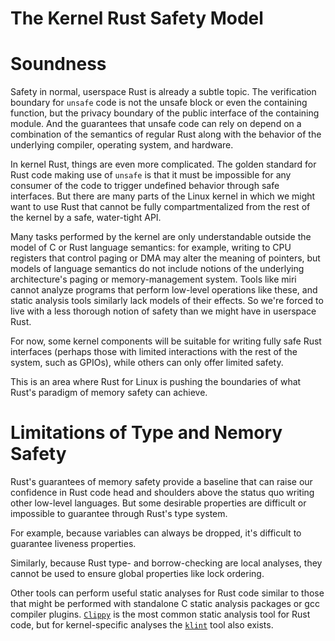 # The Kernel Rust Safety Model

# Soundness

Safety in normal, userspace Rust is already a subtle topic.
The verification boundary for `unsafe` code is not the unsafe block or even the containing function,
but the privacy boundary of the public interface of the containing module.
And the guarantees that unsafe code can rely on depend on a combination of the semantics of
regular Rust along with the behavior of the underlying compiler, operating system, and hardware.

In kernel Rust, things are even more complicated.
The golden standard for Rust code making use of `unsafe` is that it must be impossible
for any consumer of the code to trigger undefined behavior through safe interfaces.
But there are many parts of the Linux kernel in which we might want to use Rust that cannot be
fully compartmentalized from the rest of the kernel by a safe, water-tight API.

Many tasks performed by the kernel are only understandable outside the model of C or Rust language semantics:
for example, writing to CPU registers that control paging or DMA may alter the meaning of pointers,
but models of language semantics do not include notions of the underlying architecture's paging or memory-management system.
Tools like miri cannot analyze programs that perform low-level operations like these,
and static analysis tools similarly lack models of their effects.
So we're forced to live with a less thorough notion of safety than we might have in userspace Rust.

For now, some kernel components will be suitable for writing fully safe Rust interfaces
(perhaps those with limited interactions with the rest of the system, such as GPIOs),
while others can only offer limited safety.

This is an area where Rust for Linux is pushing the boundaries of
what Rust's paradigm of memory safety can achieve.

# Limitations of Type and Nemory Safety

Rust's guarantees of memory safety provide a baseline that can raise our confidence in Rust code
head and shoulders above the status quo writing other low-level languages.
But some desirable properties are difficult or impossible to guarantee through Rust's type system.

For example, because variables can always be dropped, it's difficult to guarantee liveness properties.

Similarly, because Rust type- and borrow-checking are local analyses,
they cannot be used to ensure global properties like lock ordering.

Other tools can perform useful static analyses for Rust code
similar to those that might be performed with standalone C static analysis packages or gcc compiler plugins.
[`Clippy`](https://doc.rust-lang.org/clippy/usage.html) is the most common static analysis tool for Rust code,
but for kernel-specific analyses the [`klint`](https://github.com/Rust-for-Linux/klint) tool also exists.
